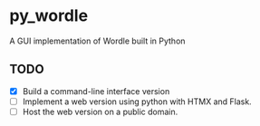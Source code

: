 # py_wordle

A GUI implementation of Wordle built in Python

## TODO

- [x] Build a command-line interface version
- [ ] Implement a web version using python with HTMX and Flask.
- [ ] Host the web version on a public domain.
